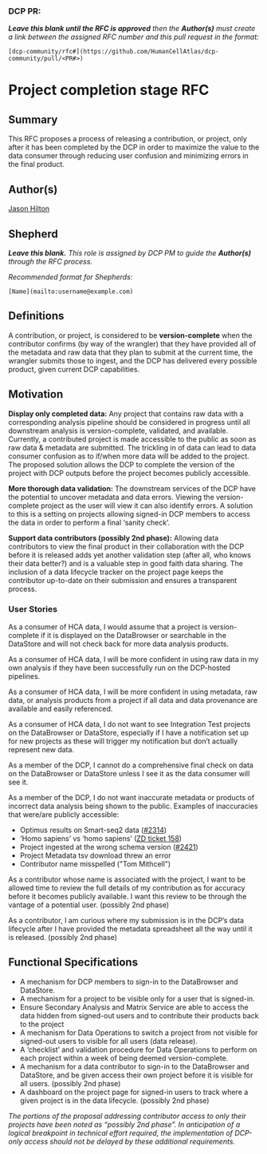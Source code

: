 ### DCP PR:

***Leave this blank until the RFC is approved** then the **Author(s)** must create a link between the assigned RFC number and this pull request in the format:*

`[dcp-community/rfc#](https://github.com/HumanCellAtlas/dcp-community/pull/<PR#>)`

# Project completion stage RFC

## Summary

This RFC proposes a process of releasing a contribution, or project, only after it has been completed by the DCP in order to maximize the value to the data consumer through reducing user confusion and minimizing errors in the final product.

## Author(s)

 [Jason Hilton](mailto:jahilton@stanford.edu)

## Shepherd
***Leave this blank.** This role is assigned by DCP PM to guide the **Author(s)** through the RFC process.*

*Recommended format for Shepherds:*

 `[Name](mailto:username@example.com)`

## Definitions

A contribution, or project, is considered to be **version-complete** when the contributor confirms (by way of the wrangler) that they have provided all of the metadata and raw data that they plan to submit at the current time, the wrangler submits those to ingest, and the DCP has delivered every possible product, given current DCP capabilities.

## Motivation

**Display only completed data:**
Any project that contains raw data with a corresponding analysis pipeline should be considered in progress until all downstream analysis is version-complete, validated, and available. Currently, a contributed project is made accessible to the public as soon as raw data & metadata are submitted. The trickling in of data can lead to data consumer confusion as to if/when more data will be added to the project. The proposed solution allows the DCP to complete the version of the project with DCP outputs before the project becomes publicly accessible.

**More thorough data validation:**
The downstream services of the DCP have the potential to uncover metadata and data errors. Viewing the version-complete project as the user will view it can also identify errors. A solution to this is a setting on projects allowing signed-in DCP members to access the data in order to perform a final ‘sanity check’.

**Support data contributors (possibly 2nd phase):**
Allowing data contributors to view the final product in their collaboration with the DCP before it is released adds yet another validation step (after all, who knows their data better?) and is a valuable step in good faith data sharing. The inclusion of a data lifecycle tracker on the project page keeps the contributor up-to-date on their submission and ensures a transparent process.

### User Stories

As a consumer of HCA data, I would assume that a project is version-complete if it is displayed on the DataBrowser or searchable in the DataStore and will not check back for more data analysis products.

As a consumer of HCA data, I will be more confident in using raw data in my own analysis if they have been successfully run on the DCP-hosted pipelines.

As a consumer of HCA data, I will be more confident in using metadata, raw data, or analysis products from a project if all data and data provenance are available and easily referenced.

As a consumer of HCA data, I do not want to see Integration Test projects on the DataBrowser or DataStore, especially if I have a notification set up for new projects as these will trigger my notification but don’t actually represent new data.

As a member of the DCP, I cannot do a comprehensive final check on data on the DataBrowser or DataStore unless I see it as the data consumer will see it.

As a member of the DCP, I do not want inaccurate metadata or products of incorrect data analysis being shown to the public. 
Examples of inaccuracies that were/are publicly accessible:
- Optimus results on Smart-seq2 data ([#2314](https://github.com/HumanCellAtlas/data-store/issues/2314))
- ‘Homo sapiens’ vs ‘homo sapiens’ ([ZD ticket 158](https://humancellatlas.zendesk.com/agent/tickets/158))
- Project ingested at the wrong schema version ([#2421](https://github.com/HumanCellAtlas/data-store/issues/2421))
- Project Metadata tsv download threw an error
- Contributor name misspelled ("Tom Mithcell")

As a contributor whose name is associated with the project, I want to be allowed time to review the full details of my contribution as for accuracy before it becomes publicly available. I want this review to be through the vantage of a potential user. (possibly 2nd phase)

As a contributor, I am curious where my submission is in the DCP’s data lifecycle after I have provided the metadata spreadsheet all the way until it is released. (possibly 2nd phase)


## Functional Specifications

- A mechanism for DCP members to sign-in to the DataBrowser and DataStore.
- A mechanism for a project to be visible only for a user that is signed-in.
- Ensure Secondary Analysis and Matrix Service are able to access the data hidden from signed-out users and to contribute their products back to the project
- A mechanism for Data Operations to switch a project from not visible for signed-out users to visible for all users (data release).
- A ‘checklist’ and validation procedure for Data Operations to perform on each project within a week of being deemed version-complete.
- A mechanism for a data contributor to sign-in to the DataBrowser and DataStore, and be given access their own project before it is visible for all users. (possibly 2nd phase)
- A dashboard on the project page for signed-in users to track where a given project is in the data lifecycle. (possibly 2nd phase)

*The portions of the proposal addressing contributor access to only their projects have been noted as “possibly 2nd phase”. In anticipation of a logical breakpoint in technical effort required, the implementation of DCP-only access should not be delayed by these additional requirements.*
